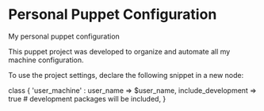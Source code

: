 Personal Puppet Configuration
===============

My personal puppet configuration

This puppet project was developed to organize and automate all my machine configuration.

To use the project settings, declare the following snippet in a new node:

class { 'user_machine' :
  user_name  => $user_name, 
  include_development => true # development packages will be included,
}
